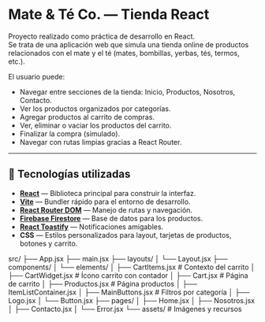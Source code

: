 # Mate & Té Co. — Tienda React

Proyecto realizado como práctica de desarrollo en React.  
Se trata de una aplicación web que simula una tienda online de productos relacionados con el mate y el té (mates, bombillas, yerbas, tés, termos, etc.).

El usuario puede:
- Navegar entre secciones de la tienda: Inicio, Productos, Nosotros, Contacto.
- Ver los productos organizados por categorías.
- Agregar productos al carrito de compras.
- Ver, eliminar o vaciar los productos del carrito.
- Finalizar la compra (simulado).
- Navegar con rutas limpias gracias a React Router.

---

## 🚀 Tecnologías utilizadas

- **[React](https://react.dev/)** — Biblioteca principal para construir la interfaz.
- **[Vite](https://vitejs.dev/)** — Bundler rápido para el entorno de desarrollo.
- **[React Router DOM](https://reactrouter.com/)** — Manejo de rutas y navegación.
- **[Firebase Firestore](https://firebase.google.com/)** — Base de datos para los productos.
- **[React Toastify](https://fkhadra.github.io/react-toastify/)** — Notificaciones amigables.
- **CSS** — Estilos personalizados para layout, tarjetas de productos, botones y carrito.

src/
├── App.jsx
├── main.jsx
├── layouts/
│ └── Layout.jsx
├── components/
│ └── elements/
│ ├── CartItems.jsx # Contexto del carrito
│ ├── CartWidget.jsx # Ícono carrito con contador
│ ├── Cart.jsx # Página de carrito
│ ├── Productos.jsx # Página productos
│ ├── ItemListContainer.jsx
│ ├── MainButtons.jsx # Filtros por categoría
│ ├── Logo.jsx
│ └── Button.jsx
├── pages/
│ ├── Home.jsx
│ ├── Nosotros.jsx
│ ├── Contacto.jsx
│ └── Error.jsx
└── assets/ # Imágenes y recursos
